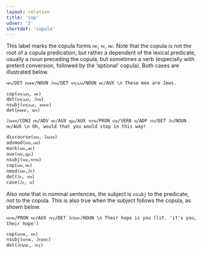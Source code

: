 ```yaml
---
layout: relation
title: 'cop'
udver: '2'
shortdef: 'copula'
---
```


This label marks the copula forms ⲡⲉ, ⲧⲉ, ⲛⲉ. Note that the copula is not the root of a copula predication, but rather a dependent of the lexical predicate, usually a noun preceding the copula, but sometimes a verb (especially with preterit conversion, followed by the ‘optional’ copula). Both cases are illustrated below.

~~~ sdparse
ⲛⲉⲓ/DET ⲣⲱⲙⲉ/NOUN ϩⲉⲛ/DET ⲓⲟⲩⲇⲁⲓ/NOUN ⲛⲉ/AUX \n These men are Jews. 

cop(ⲓⲟⲩⲇⲁⲓ, ⲛⲉ)
det(ⲓⲟⲩⲇⲁⲓ, ϩⲉⲛ)
nsubj(ⲓⲟⲩⲇⲁⲓ, ⲣⲱⲙⲉ)
det(ⲣⲱⲙⲉ, ⲛⲉⲓ)
~~~

~~~ sdparse
ϩⲁⲙⲟⲓ/CONJ ⲟⲛ/ADV ⲛⲉ/AUX ϣⲁ/AUX ⲧⲉⲧⲛ/PRON ϭⲱ/VERB ⲛ/ADP ⲧⲉⲓ/DET ϩⲉ/NOUN ⲡⲉ/AUX \n Oh, would that you would stop in this way! 

discourse(ϭⲱ, ϩⲁⲙⲟⲓ)
advmod(ϭⲱ,ⲟⲛ)
mark(ϭⲱ,ⲛⲉ)
aux(ϭⲱ,ϣⲁ)
nsubj(ϭⲱ,ⲧⲉⲧⲛ)
cop(ϭⲱ,ⲡⲉ)
nmod(ϭⲱ,ϩⲉ)
det(ϩⲉ, ⲧⲉⲓ)
case(ϩⲉ, ⲛ)
~~~

Also note that in nominal sentences, the subject is `nsubj` to the predicate, not to the copula. This is also true when the subject follows the copula, as shown below.

~~~ sdparse
ⲛⲧⲟⲕ/PRON ⲡⲉ/AUX ⲧⲉⲩ/DET ϩⲉⲗⲡⲓⲥ/NOUN \n Their hope is you (lit. 'it's you, their hope')

cop(ⲛⲧⲟⲕ, ⲡⲉ)
nsubj(ⲛⲧⲟⲕ, ϩⲉⲗⲡⲓⲥ)
det(ϩⲉⲗⲡⲓⲥ, ⲧⲉⲩ)
~~~


<!-- Interlanguage links updated Út zář 29 20:23:25 CEST 2020 -->
